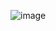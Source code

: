 ![image](https://github.com/Sohel440/leetcode-daily-/assets/109268326/612b4087-f4a7-44c7-852c-9097f3b15599)


